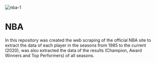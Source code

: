 ![nba-1](https://user-images.githubusercontent.com/52248363/96038819-1d768580-0e3e-11eb-88fb-da0a42fa97df.jpg)
# NBA
In this repository was created the web scraping of the official NBA site to extract the data of each player in the seasons from 1985 to the current (2020), was also extracted the data of the results (Champion, Award Winners and Top Performers) of all seasons.
